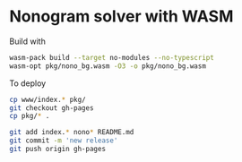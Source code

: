 # Nonogram solver with WASM

Build with

```bash
wasm-pack build --target no-modules --no-typescript
wasm-opt pkg/nono_bg.wasm -O3 -o pkg/nono_bg.wasm
```


To deploy

```bash
cp www/index.* pkg/
git checkout gh-pages
cp pkg/* .

git add index.* nono* README.md
git commit -m 'new release'
git push origin gh-pages
```
